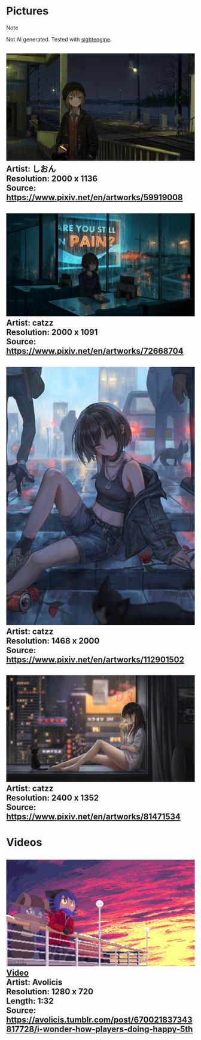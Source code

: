 # Pictures 
> [!NOTE]
> Not AI generated. Tested with [sightengine](https://sightengine.com/).

![](しおん-Girl_at_trainstation.png)
Artist: しおん \
Resolution: 2000 x 1136 \
Source: https://www.pixiv.net/en/artworks/59919008
-
![](catzz-Girl_drinking.jpg)
Artist: catzz \
Resolution: 2000 x 1091 \
Source: https://www.pixiv.net/en/artworks/72668704
-
![](catzz-girl_with_cats.png)
Artist: catzz \
Resolution: 1468 x 2000 \
Source: https://www.pixiv.net/en/artworks/112901502
-
![](catzz-girl_drinking_at_window.jpg)
Artist: catzz \
Resolution: 2400 x 1352 \
Source: https://www.pixiv.net/en/artworks/81471534
-
# Videos
![](Avolicis-I_wonder_how_players_doing.png)
[Video](Avolicis-I_wonder_how_players_doing.mp4) \
Artist: Avolicis \
Resolution: 1280 x 720 \
Length: 1:32 \
Source: https://avolicis.tumblr.com/post/670021837343817728/i-wonder-how-players-doing-happy-5th
-
